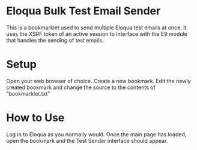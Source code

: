 # Eloqua Bulk Test Email Sender
This is a bookmarklet used to send multiple Eloqua test emails at once. It uses the XSRF token of an active session to interface with the E9 module that handles the sending of test emails.

# Setup
Open your web browser of choice. Create a new bookmark. Edit the newly created bookmark and change the source to the contents of "bookmarklet.txt"

# How to Use
Log in to Eloqua as you normally would. Once the main page has loaded, open the bookmark and the Test Sender interface should appear.
